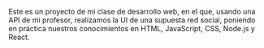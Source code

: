 Este es un proyecto de mi clase de desarrollo web, en el que, usando una API de mi profesor, realizamos la UI de una supuesta red social, poniendo en práctica nuestros conocimientos en HTML, JavaScript, CSS, Node.js y React.
